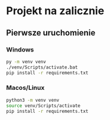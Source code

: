 # Projekt na zalicznie
## Pierwsze uruchomienie

### Windows
```bash
py -m venv venv
./venv/Scripts/activate.bat
pip install -r requirements.txt
```
### Macos/Linux
```bash
python3 -m venv venv
source venv/Scripts/activate
pip install -r requirements.txt
```
